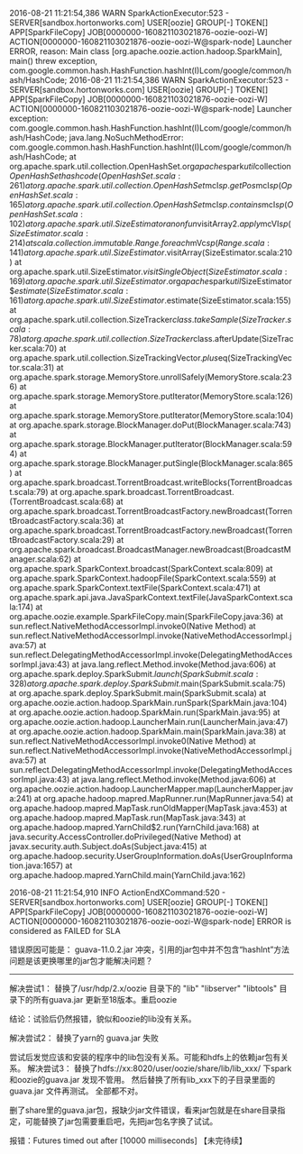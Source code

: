 2016-08-21 11:21:54,386  WARN SparkActionExecutor:523 - SERVER[sandbox.hortonworks.com] USER[oozie] GROUP[-] TOKEN[] APP[SparkFileCopy] JOB[0000000-160821103021876-oozie-oozi-W] ACTION[0000000-160821103021876-oozie-oozi-W@spark-node] Launcher ERROR, reason: Main class [org.apache.oozie.action.hadoop.SparkMain], main() threw exception, com.google.common.hash.HashFunction.hashInt(I)Lcom/google/common/hash/HashCode;
2016-08-21 11:21:54,386  WARN SparkActionExecutor:523 - SERVER[sandbox.hortonworks.com] USER[oozie] GROUP[-] TOKEN[] APP[SparkFileCopy] JOB[0000000-160821103021876-oozie-oozi-W] ACTION[0000000-160821103021876-oozie-oozi-W@spark-node] Launcher exception: com.google.common.hash.HashFunction.hashInt(I)Lcom/google/common/hash/HashCode;
java.lang.NoSuchMethodError: com.google.common.hash.HashFunction.hashInt(I)Lcom/google/common/hash/HashCode;
	at org.apache.spark.util.collection.OpenHashSet.org$apache$spark$util$collection$OpenHashSet$$hashcode(OpenHashSet.scala:261)
	at org.apache.spark.util.collection.OpenHashSet$mcI$sp.getPos$mcI$sp(OpenHashSet.scala:165)
	at org.apache.spark.util.collection.OpenHashSet$mcI$sp.contains$mcI$sp(OpenHashSet.scala:102)
	at org.apache.spark.util.SizeEstimator$$anonfun$visitArray$2.apply$mcVI$sp(SizeEstimator.scala:214)
	at scala.collection.immutable.Range.foreach$mVc$sp(Range.scala:141)
	at org.apache.spark.util.SizeEstimator$.visitArray(SizeEstimator.scala:210)
	at org.apache.spark.util.SizeEstimator$.visitSingleObject(SizeEstimator.scala:169)
	at org.apache.spark.util.SizeEstimator$.org$apache$spark$util$SizeEstimator$$estimate(SizeEstimator.scala:161)
	at org.apache.spark.util.SizeEstimator$.estimate(SizeEstimator.scala:155)
	at org.apache.spark.util.collection.SizeTracker$class.takeSample(SizeTracker.scala:78)
	at org.apache.spark.util.collection.SizeTracker$class.afterUpdate(SizeTracker.scala:70)
	at org.apache.spark.util.collection.SizeTrackingVector.$plus$eq(SizeTrackingVector.scala:31)
	at org.apache.spark.storage.MemoryStore.unrollSafely(MemoryStore.scala:236)
	at org.apache.spark.storage.MemoryStore.putIterator(MemoryStore.scala:126)
	at org.apache.spark.storage.MemoryStore.putIterator(MemoryStore.scala:104)
	at org.apache.spark.storage.BlockManager.doPut(BlockManager.scala:743)
	at org.apache.spark.storage.BlockManager.putIterator(BlockManager.scala:594)
	at org.apache.spark.storage.BlockManager.putSingle(BlockManager.scala:865)
	at org.apache.spark.broadcast.TorrentBroadcast.writeBlocks(TorrentBroadcast.scala:79)
	at org.apache.spark.broadcast.TorrentBroadcast.<init>(TorrentBroadcast.scala:68)
	at org.apache.spark.broadcast.TorrentBroadcastFactory.newBroadcast(TorrentBroadcastFactory.scala:36)
	at org.apache.spark.broadcast.TorrentBroadcastFactory.newBroadcast(TorrentBroadcastFactory.scala:29)
	at org.apache.spark.broadcast.BroadcastManager.newBroadcast(BroadcastManager.scala:62)
	at org.apache.spark.SparkContext.broadcast(SparkContext.scala:809)
	at org.apache.spark.SparkContext.hadoopFile(SparkContext.scala:559)
	at org.apache.spark.SparkContext.textFile(SparkContext.scala:471)
	at org.apache.spark.api.java.JavaSparkContext.textFile(JavaSparkContext.scala:174)
	at org.apache.oozie.example.SparkFileCopy.main(SparkFileCopy.java:36)
	at sun.reflect.NativeMethodAccessorImpl.invoke0(Native Method)
	at sun.reflect.NativeMethodAccessorImpl.invoke(NativeMethodAccessorImpl.java:57)
	at sun.reflect.DelegatingMethodAccessorImpl.invoke(DelegatingMethodAccessorImpl.java:43)
	at java.lang.reflect.Method.invoke(Method.java:606)
	at org.apache.spark.deploy.SparkSubmit$.launch(SparkSubmit.scala:328)
	at org.apache.spark.deploy.SparkSubmit$.main(SparkSubmit.scala:75)
	at org.apache.spark.deploy.SparkSubmit.main(SparkSubmit.scala)
	at org.apache.oozie.action.hadoop.SparkMain.runSpark(SparkMain.java:104)
	at org.apache.oozie.action.hadoop.SparkMain.run(SparkMain.java:95)
	at org.apache.oozie.action.hadoop.LauncherMain.run(LauncherMain.java:47)
	at org.apache.oozie.action.hadoop.SparkMain.main(SparkMain.java:38)
	at sun.reflect.NativeMethodAccessorImpl.invoke0(Native Method)
	at sun.reflect.NativeMethodAccessorImpl.invoke(NativeMethodAccessorImpl.java:57)
	at sun.reflect.DelegatingMethodAccessorImpl.invoke(DelegatingMethodAccessorImpl.java:43)
	at java.lang.reflect.Method.invoke(Method.java:606)
	at org.apache.oozie.action.hadoop.LauncherMapper.map(LauncherMapper.java:241)
	at org.apache.hadoop.mapred.MapRunner.run(MapRunner.java:54)
	at org.apache.hadoop.mapred.MapTask.runOldMapper(MapTask.java:453)
	at org.apache.hadoop.mapred.MapTask.run(MapTask.java:343)
	at org.apache.hadoop.mapred.YarnChild$2.run(YarnChild.java:168)
	at java.security.AccessController.doPrivileged(Native Method)
	at javax.security.auth.Subject.doAs(Subject.java:415)
	at org.apache.hadoop.security.UserGroupInformation.doAs(UserGroupInformation.java:1657)
	at org.apache.hadoop.mapred.YarnChild.main(YarnChild.java:162)

2016-08-21 11:21:54,910  INFO ActionEndXCommand:520 - SERVER[sandbox.hortonworks.com] USER[oozie] GROUP[-] TOKEN[] APP[SparkFileCopy] JOB[0000000-160821103021876-oozie-oozi-W] ACTION[0000000-160821103021876-oozie-oozi-W@spark-node] ERROR is considered as FAILED for SLA

错误原因可能是：
guava-11.0.2.jar 冲突，引用的jar包中并不包含“hashInt”方法
问题是该更换哪里的jar包才能解决问题？

--------------------------------------------------------------------------------

解决尝试1：
替换了/usr/hdp/2.x/oozie 目录下的 "lib" "libserver" "libtools" 目录下的所有guava.jar
更新至18版本。重启oozie

结论：试验后仍然报错，貌似和oozie的lib没有关系。

解决尝试2：
替换了yarn的 guava.jar
失败

尝试后发觉应该和安装的程序中的lib包没有关系。可能和hdfs上的依赖jar包有关系。
解决尝试3：
替换了hdfs://xx:8020/user/oozie/share/lib/lib_xxx/ 下spark和oozie的guava.jar  发现不管用。
然后替换了所有lib_xxx下的子目录里面的guava.jar 文件再测试。
全部都不对。

删了share里的guava.jar包，报缺少jar文件错误，看来jar包就是在share目录指定，可能替换了jar包需要重启吧，先把jar包名字换了试试。

报错：Futures timed out after [10000 milliseconds]
【未完待续】
